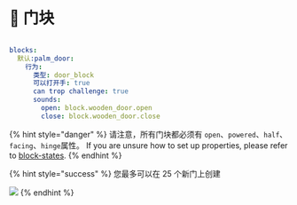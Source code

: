 # 🚪 门块

<figure><img src="https://1836335287-files.gitbook.io/~/files/v0/b/gitbook-x-prod.appspot.com/o/spaces%2FOgvQ1fEJPROp7131PPlK%2Fuploads%2FkhYqDmF2zkkWE0L7OLnT%2Fimage.png?alt=media&#x26;token=390a5cf9-4449-4c01-931d-caea5df7672f" alt=""><figcaption></figcaption></figure>

```yaml
blocks:
  默认:palm_door:
    行为:
      类型: door_block
      可以打开手: true
      can trop challenge: true
      sounds:
        open: block.wooden_door.open
        close: block.wooden_door.close
```

{% hint style="danger" %}
请注意，所有门块都必须有 `open`、`powered`、`half`、`facing`、`hinge`属性。 If you are unsure how to set up properties, please refer to [block-states](../block-states "mention").&#x20;
{% endhint %}

{% hint style="success" %}
您最多可以在 25 个新门上创建&#x20;

![](https://1836335287-files.gitbook.io/~/files/v0/b/gitbook-x-prod.appspot.com/o/spaces%2FOgvQ1fEJPROp7131PPlK%2Fuploads%2Fnw9ld2yOdjO4jI2cg3Ha%2Fimage%20\\(1\\).png?alt=media\\&token=cd0a9263-483e-4249-92bb-3e54390c75e7)
{% endhint %}
